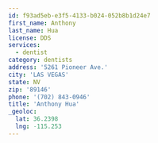 ```yaml
---
id: f93ad5eb-e3f5-4133-b024-052b8b1d24e7
first_name: Anthony
last_name: Hua
license: DDS
services:
  - dentist
category: dentists
address: '5261 Pioneer Ave.'
city: 'LAS VEGAS'
state: NV
zip: '89146'
phone: '(702) 843-0946'
title: 'Anthony Hua'
_geoloc:
  lat: 36.2398
  lng: -115.253
---
```

